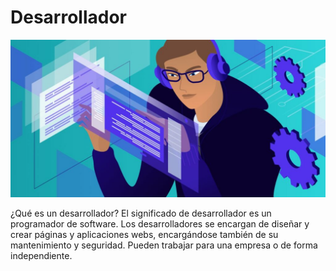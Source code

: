 # Desarrollador 

![desarrolaador](desaimg.jpeg)

¿Qué es un desarrollador? El significado de desarrollador es un programador de software. Los desarrolladores se encargan de diseñar y crear páginas y aplicaciones webs, encargándose también de su mantenimiento y seguridad.
Pueden trabajar para una empresa o de forma independiente.
